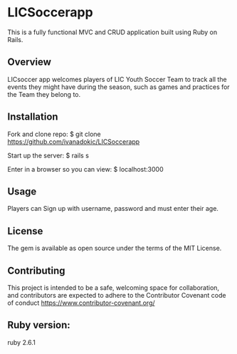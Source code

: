 # LICSoccerapp

This is a fully functional MVC and CRUD application built using Ruby on Rails.
## Overview

LICsoccer app welcomes players of LIC Youth Soccer Team to track all the events they might have during the season, such as games and practices for the Team they belong to. 

## Installation

Fork and clone repo:
$ git clone https://github.com/ivanadokic/LICSoccerapp

Start up the server:
$ rails s

Enter in a browser so you can view:
$  localhost:3000

## Usage
Players can Sign up with username, password and must enter their age.

## License
The gem is available as open source under the terms of the MIT License.

## Contributing
This project is intended to be a safe, welcoming space for collaboration, and contributors are expected to adhere to the Contributor Covenant code of conduct https://www.contributor-covenant.org/

## Ruby version: 
ruby 2.6.1



